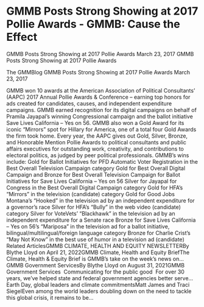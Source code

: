 # GMMB Posts Strong Showing at 2017 Pollie Awards - GMMB: Cause the Effect


GMMB Posts Strong Showing at 2017 Pollie Awards
March 23, 2017
GMMB Posts Strong Showing at 2017 Pollie Awards
 
The GMMBlog
 GMMB Posts Strong Showing at 2017 Pollie Awards
March 23, 2017
 
GMMB won 10 awards at the American Association of Political Consultants’ (AAPC) 2017 Annual Pollie Awards & Conference – earning top honors for ads created for candidates, causes, and independent expenditure campaigns.
GMMB earned recognition for its digital campaigns on behalf of Pramila Jayapal’s winning Congressional campaign and the ballot initiative Save Lives California – Yes on 56. GMMB also won a Gold Award for its iconic “Mirrors” spot for Hillary for America, one of a total four Gold Awards the firm took home.
Every year, the AAPC gives out Gold, Silver, Bronze, and Honorable Mention Pollie Awards to political consultants and public affairs executives for outstanding work, creativity, and contributions to electoral politics, as judged by peer political professionals.
GMMB’s wins include:
Gold for Ballot Initiatives for PFD Automatic Voter Registration in the Best Overall Television Campaign category
Gold for Best Overall Digital Campaign and Bronze for Best Overall Television Campaign for Ballot Initiatives for Save Lives California – Yes on 56
Silver for Jayapal for Congress in the Best Overall Digital Campaign category
Gold for HFA’s “Mirrors” in the television (candidate) category
Gold for Good Jobs Montana’s “Hooked” in the television ad by an independent expenditure for a governor’s race
Silver for HFA’s “Bully” in the web video (candidate) category
Silver for VoteVets’ “Blackhawk” in the television ad by an independent expenditure for a Senate race
Bronze for Save Lives California – Yes on 56’s “Mariposa” in the television ad for a ballot initiative, bilingual/multilingual/foreign language category
Bronze for Charlie Crist’s “May Not Know” in the best use of humor in a television ad (candidate)
Related ArticlesGMMB CLIMATE, HEALTH AND EQUITY NEWSLETTERBy Blythe Lloyd on April 21, 2022GMMB Climate, Health and Equity BriefThe Climate, Health & Equity Brief is GMMB’s take on the week’s news on…GMMB Government ServicesBy Blythe Lloyd on August 31, 2021GMMB Government Services 
Communicating for the public good
 For over 30 years, we’ve helped state and federal government agencies better serve…Earth Day, global leaders and climate commitmentsMatt James and Traci SiegelEven among the world leaders doubling down on the need to tackle this global crisis, it remains to be…
